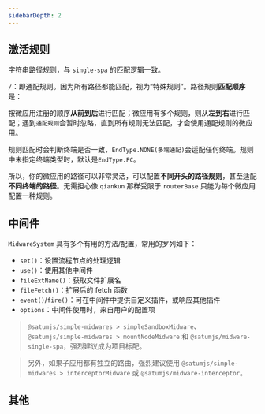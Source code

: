 ```yaml
---
sidebarDepth: 2
---
```


## 激活规则

字符串路径规则，与 `single-spa` 的[匹配逻辑](https://single-spa.js.org/docs/api#configuration-object)一致。

`/`：即通配规则。因为所有路径都能匹配，视为“特殊规则”。路径规则**匹配顺序**是：

按微应用注册的顺序**从前到后**进行匹配；微应用有多个规则，则从**左到右**进行匹配；遇到`通配规则`会暂时忽略，直到所有规则无法匹配，才会使用通配规则的微应用。

规则匹配时会判断终端是否一致，`EndType.NONE(多端通配)`会适配任何终端。规则中未指定终端类型时，默认是`EndType.PC`。

所以，你的微应用的路径可以非常灵活，可以配置**不同开头的路径规则**，甚至适配**不同终端的路径**。无需担心像 `qiankun` 那样受限于 `routerBase` 只能为每个微应用配置一种规则。

## 中间件

`MidwareSystem` 具有多个有用的方法/配置，常用的罗列如下：

- `set()`：设置流程节点的处理逻辑
- `use()`：使用其他中间件
- `fileExtName()`：获取文件扩展名
- `fileFetch()`：扩展后的 fetch 函数
- `event()`/`fire()`：可在中间件中提供自定义插件，或响应其他插件
- `options`：中间件使用时，来自用户的配置项

> `@satumjs/simple-midwares > simpleSandboxMidware`、`@satumjs/simple-midwares > mountNodeMidware` 和 `@satumjs/midware-single-spa`，强烈建议成为项目标配。

> 另外，如果子应用都有独立的路由，强烈建议使用 `@satumjs/simple-midwares > interceptorMidware` 或 `@satumjs/midware-interceptor`。

## 其他
